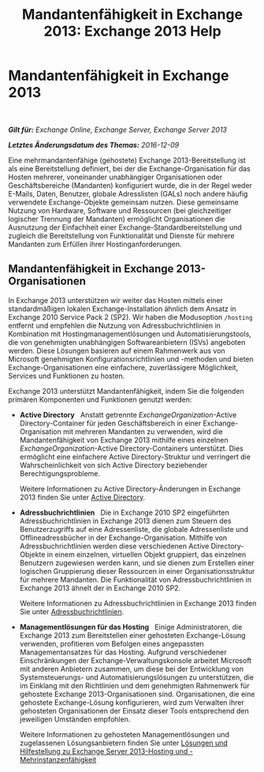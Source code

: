 ﻿---
title: 'Mandantenfähigkeit in Exchange 2013: Exchange 2013 Help'
TOCTitle: Mandantenfähigkeit in Exchange 2013
ms:assetid: df09257d-dd98-4f59-b830-1818cedda15c
ms:mtpsurl: https://technet.microsoft.com/de-de/library/JJ862352(v=EXCHG.150)
ms:contentKeyID: 50554927
ms.date: 04/24/2018
mtps_version: v=EXCHG.150
ms.translationtype: HT
---

# Mandantenfähigkeit in Exchange 2013

 

_**Gilt für:** Exchange Online, Exchange Server, Exchange Server 2013_

_**Letztes Änderungsdatum des Themas:** 2016-12-09_

Eine mehrmandantenfähige (gehostete) Exchange 2013-Bereitstellung ist als eine Bereitstellung definiert, bei der die Exchange-Organisation für das Hosten mehrerer, voneinander unabhängiger Organisationen oder Geschäftsbereiche (Mandanten) konfiguriert wurde, die in der Regel weder E-Mails, Daten, Benutzer, globale Adresslisten (GALs) noch andere häufig verwendete Exchange-Objekte gemeinsam nutzen. Diese gemeinsame Nutzung von Hardware, Software und Ressourcen (bei gleichzeitiger logischer Trennung der Mandanten) ermöglicht Organisationen die Ausnutzung der Einfachheit einer Exchange-Standardbereitstellung und zugleich die Bereitstellung von Funktionalität und Dienste für mehrere Mandanten zum Erfüllen ihrer Hostinganforderungen.

## Mandantenfähigkeit in Exchange 2013-Organisationen

In Exchange 2013 unterstützen wir weiter das Hosten mittels einer standardmäßigen lokalen Exchange-Installation ähnlich dem Ansatz in Exchange 2010 Service Pack 2 (SP2). Wir haben die Modusoption `/hosting` entfernt und empfehlen die Nutzung von Adressbuchrichtlinien in Kombination mit Hostingmanagementlösungen und Automatisierungstools, die von genehmigten unabhängigen Softwareanbietern (ISVs) angeboten werden. Diese Lösungen basieren auf einem Rahmenwerk aus von Microsoft genehmigten Konfigurationsrichtlinien und -methoden und bieten Exchange-Organisationen eine einfachere, zuverlässigere Möglichkeit, Services und Funktionen zu hosten.

Exchange 2013 unterstützt Mandantenfähigkeit, indem Sie die folgenden primären Komponenten und Funktionen genutzt werden:

  - **Active Directory**   Anstatt getrennte *ExchangeOrganization*-Active Directory-Container für jeden Geschäftsbereich in einer Exchange-Organisation mit mehreren Mandanten zu verwenden, wird die Mandantenfähigkeit von Exchange 2013 mithilfe eines einzelnen *ExchangeOrganization*-Active Directory-Containers unterstützt. Dies ermöglicht eine einfachere Active Directory-Struktur und verringert die Wahrscheinlichkeit von sich Active Directory beziehender Berechtigungsprobleme.
    
    Weitere Informationen zu Active Directory-Änderungen in Exchange 2013 finden Sie unter [Active Directory](active-directory-exchange-2013-help.md).

  - **Adressbuchrichtlinien**   Die in Exchange 2010 SP2 eingeführten Adressbuchrichtlinien in Exchange 2013 dienen zum Steuern des Benutzerzugriffs auf eine Adressenliste, die globale Adressenliste und Offlineadressbücher in der Exchange-Organisation. Mithilfe von Adressbuchrichtlinien werden diese verschiedenen Active Directory-Objekte in einem einzelnen, virtuellen Objekt gruppiert, das einzelnen Benutzern zugewiesen werden kann, und sie dienen zum Erstellen einer logischen Gruppierung dieser Ressourcen in einer Organisationsstruktur für mehrere Mandanten. Die Funktionalität von Adressbuchrichtlinien in Exchange 2013 ähnelt der in Exchange 2010 SP2.
    
    Weitere Informationen zu Adressbuchrichtlinien in Exchange 2013 finden Sie unter [Adressbuchrichtlinien](https://technet.microsoft.com/de-de/library/Hh529948(v=EXCHG.150)).

  - **Managementlösungen für das Hosting**   Einige Administratoren, die Exchange 2013 zum Bereitstellen einer gehosteten Exchange-Lösung verwenden, profitieren vom Befolgen eines angepassten Managementansatzes für das Hosting. Aufgrund verschiedener Einschränkungen der Exchange-Verwaltungskonsole arbeitet Microsoft mit anderen Anbietern zusammen, um diese bei der Entwicklung von Systemsteuerungs- und Automatisierungslösungen zu unterstützen, die im Einklang mit den Richtlinien und dem genehmigten Rahmenwerk für gehostete Exchange 2013-Organisationen sind. Organisationen, die eine gehostete Exchange-Lösung konfigurieren, wird zum Verwalten ihrer gehosteten Organisationen der Einsatz dieser Tools entsprechend den jeweiligen Umständen empfohlen.
    
    Weitere Informationen zu gehosteten Managementlösungen und zugelassenen Lösungsanbietern finden Sie unter [Lösungen und Hilfestellung zu Exchange Server 2013-Hosting und -Mehrinstanzenfähigkeit](https://go.microsoft.com/fwlink/?linkid=275036)

